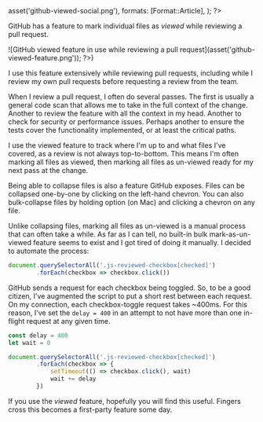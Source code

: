 <?php

use TiMacDonald\Website\Format;
use TiMacDonald\Website\Page;

/**
 * Props.
 *
 * @var string $projectBase
 * @var \TiMacDonald\Website\Request $request
 * @var \TiMacDonald\Website\Url $url
 * @var (callable(string): void) $e
 * @var \TiMacDonald\Website\Markdown $markdown
 * @var \TiMacDonald\Website\Collection $collection
 */

// ...

$page = Page::fromPost(
    file: __FILE__,
    title: 'Mark all files as un-viewed in a GitHub pull request',
    description: 'Use the "viewed" feature on GitHub PRs? Me too, and I wanted to ability to mark *all* files as un-viewed.',
    date: new DateTimeImmutable('@1743457936', new DateTimeZone('Australia/Melbourne')),
    image: $url->asset('github-viewed-social.png'),
    formats: [Format::Article],
);

?>

GitHub has a feature to mark individual files as _viewed_ while reviewing a pull request.

![GitHub viewed feature in use while reviewing a pull request](<?php $e($url->asset('github-viewed-feature.png')); ?>)

I use this feature extensively while reviewing pull requests, including while I review my own pull requests before requesting a review from the team.

When I review a pull request, I often do several passes. The first is usually a general code scan that allows me to take in the full context of the change. Another to review the feature with all the context in my head. Another to check for security or performance issues. Perhaps another to ensure the tests cover the functionality implemented, or at least the critical paths.

I use the viewed feature to track where I'm up to and what files I've covered, as a review is not always top-to-bottom. This means I'm often marking all files as viewed, then marking all files as un-viewed ready for my next pass at the change.

Being able to collapse files is also a feature GitHub exposes. Files can be collapsed one-by-one by clicking on the left-hand chevron. You can also bulk-collapse files by holding option (on Mac) and clicking a chevron on any file.

Unlike collapsing files, marking all files as un-viewed is a manual process that can often take a while. As far as I can tell, no built-in bulk mark-as-un-viewed feature seems to exist and I got tired of doing it manually. I decided to automate the process:


```javascript
document.querySelectorAll('.js-reviewed-checkbox[checked]')
        .forEach(checkbox => checkbox.click())
```

GitHub sends a request for each checkbox being toggled. So, to be a good citizen, I've augmented the script to put a short rest between each request. On my connection, each checkbox-toggle request takes ~400ms. For this reason, I've set the `delay = 400` in an attempt to not have more than one in-flight request at any given time.

```javascript
const delay = 400
let wait = 0

document.querySelectorAll('.js-reviewed-checkbox[checked]')
        .forEach(checkbox => {
            setTimeout(() => checkbox.click(), wait)
            wait += delay
        })
```

If you use the _viewed_ feature, hopefully you will find this useful. Fingers cross this becomes a first-party feature some day.
